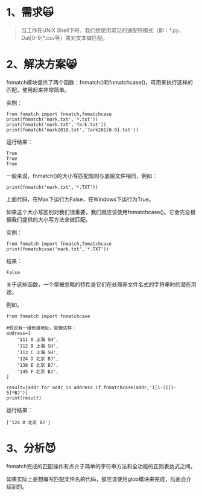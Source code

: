 # 1、需求🙀

> 当工作在UNIX Shell下时，我们想使用常见的通配符模式（即：\*.py，Dat\[0-9\]\*.csv等）来对文本做匹配。

# 2、解决方案😸

fnmatch模块提供了两个函数：fnmatch\(\)和fnmatchcase\(\)，可用来执行这样的匹配，使用起来非常简单。

实例：

```
from fnmatch import fnmatch,fnmatchcase
print(fnmatch('mark.txt','*.txt'))
print(fnmatch('mark.txt','?ark.txt'))
print(fnmatch('mark2018.txt','?ark201[0-9].txt'))
```

运行结果：

```
True
True
True
```

一般来说，fnmatch\(\)的大小写匹配规则与底层文件相同，例如：

```
print(fnmatch('mark.txt','*.TXT'))
```

上面代码，在Max下运行为False，在Windows下运行为True。

如果这个大小写区别对我们很重要，我们就应该使用fnmatchcase\(\)。它会完全根据我们提供的大小写方法来做匹配。

实例：

```
from fnmatch import fnmatch,fnmatchcase
print(fnmatchcase('mark.txt','*.TXT'))
```

结果：

```
False
```

关于这些函数，一个常被忽略的特性是它们在处理非文件名式的字符串时的潜在用途。

例如，

```
from fnmatch import fnmatchcase

#假设有一组街道地址，就像这样：
address=[
    '111 A 上海 SH',
    '112 B 上海 SH',
    '113 C 上海 SH',
    '124 D 北京 BJ',
    '138 E 北京 BJ',
    '145 F 北京 BJ',
]

result=[addr for addr in address if fnmatchcase(addr,'1[1-3][1-5]*BJ')]
print(result)
```

运行结果：

```
['124 D 北京 BJ']
```

# 3、分析😈

fnmatch完成的匹配操作有点介于简单的字符串方法和全功能的正则表达式之间。

如果实际上是想编写匹配文件名的代码，那应该使用glob模块来完成，后面会介绍到的。



